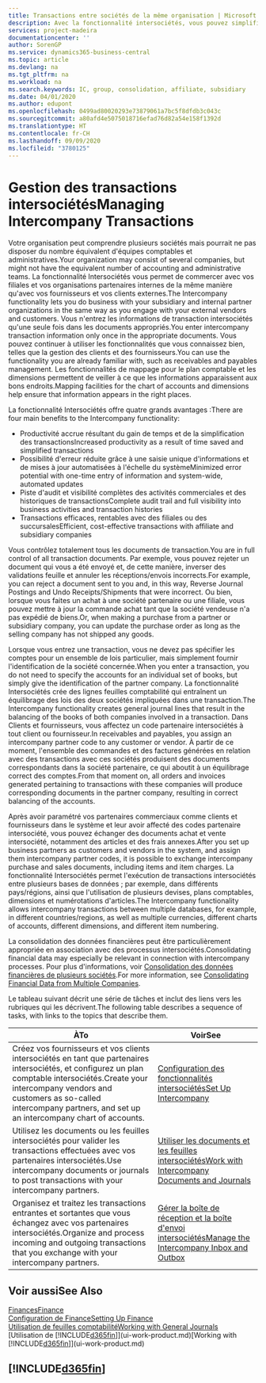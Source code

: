 ```yaml
---
title: Transactions entre sociétés de la même organisation | Microsoft Docs
description: Avec la fonctionnalité intersociétés, vous pouvez simplifier les processus et les transactions entre sociétés appartenant à la même organisation.
services: project-madeira
documentationcenter: ''
author: SorenGP
ms.service: dynamics365-business-central
ms.topic: article
ms.devlang: na
ms.tgt_pltfrm: na
ms.workload: na
ms.search.keywords: IC, group, consolidation, affiliate, subsidiary
ms.date: 04/01/2020
ms.author: edupont
ms.openlocfilehash: 0499ad80020293e73879061a7bc5f8dfdb3c043c
ms.sourcegitcommit: a80afd4e5075018716efad76d82a54e158f1392d
ms.translationtype: HT
ms.contentlocale: fr-CH
ms.lasthandoff: 09/09/2020
ms.locfileid: "3780125"
---
```

# <a name="managing-intercompany-transactions"></a><span data-ttu-id="d342f-103">Gestion des transactions intersociétés</span><span class="sxs-lookup"><span data-stu-id="d342f-103">Managing Intercompany Transactions</span></span>
<span data-ttu-id="d342f-104">Votre organisation peut comprendre plusieurs sociétés mais pourrait ne pas disposer du nombre équivalent d'équipes comptables et administratives.</span><span class="sxs-lookup"><span data-stu-id="d342f-104">Your organization may consist of several companies, but might not have the equivalent number of accounting and administrative teams.</span></span> <span data-ttu-id="d342f-105">La fonctionnalité Intersociétés vous permet de commercer avec vos filiales et vos organisations partenaires internes de la même manière qu'avec vos fournisseurs et vos clients externes.</span><span class="sxs-lookup"><span data-stu-id="d342f-105">The Intercompany functionality lets you do business with your subsidiary and internal partner organizations in the same way as you engage with your external vendors and customers.</span></span> <span data-ttu-id="d342f-106">Vous n'entrez les informations de transaction intersociétés qu'une seule fois dans les documents appropriés.</span><span class="sxs-lookup"><span data-stu-id="d342f-106">You enter intercompany transaction information only once in the appropriate documents.</span></span> <span data-ttu-id="d342f-107">Vous pouvez continuer à utiliser les fonctionnalités que vous connaissez bien, telles que la gestion des clients et des fournisseurs.</span><span class="sxs-lookup"><span data-stu-id="d342f-107">You can use the functionality you are already familiar with, such as receivables and payables management.</span></span> <span data-ttu-id="d342f-108">Les fonctionnalités de mappage pour le plan comptable et les dimensions permettent de veiller à ce que les informations apparaissent aux bons endroits.</span><span class="sxs-lookup"><span data-stu-id="d342f-108">Mapping facilities for the chart of accounts and dimensions help ensure that information appears in the right places.</span></span>  

<span data-ttu-id="d342f-109">La fonctionnalité Intersociétés offre quatre grands avantages :</span><span class="sxs-lookup"><span data-stu-id="d342f-109">There are four main benefits to the Intercompany functionality:</span></span>  

- <span data-ttu-id="d342f-110">Productivité accrue résultant du gain de temps et de la simplification des transactions</span><span class="sxs-lookup"><span data-stu-id="d342f-110">Increased productivity as a result of time saved and simplified transactions</span></span>  
- <span data-ttu-id="d342f-111">Possibilité d'erreur réduite grâce à une saisie unique d'informations et de mises à jour automatisées à l'échelle du système</span><span class="sxs-lookup"><span data-stu-id="d342f-111">Minimized error potential with one-time entry of information and system-wide, automated updates</span></span>  
- <span data-ttu-id="d342f-112">Piste d'audit et visibilité complètes des activités commerciales et des historiques de transactions</span><span class="sxs-lookup"><span data-stu-id="d342f-112">Complete audit trail and full visibility into business activities and transaction histories</span></span>  
- <span data-ttu-id="d342f-113">Transactions efficaces, rentables avec des filiales ou des succursales</span><span class="sxs-lookup"><span data-stu-id="d342f-113">Efficient, cost-effective transactions with affiliate and subsidiary companies</span></span>  

<span data-ttu-id="d342f-114">Vous contrôlez totalement tous les documents de transaction.</span><span class="sxs-lookup"><span data-stu-id="d342f-114">You are in full control of all transaction documents.</span></span> <span data-ttu-id="d342f-115">Par exemple, vous pouvez rejeter un document qui vous a été envoyé et, de cette manière, inverser des validations feuille et annuler les réceptions/envois incorrects.</span><span class="sxs-lookup"><span data-stu-id="d342f-115">For example, you can reject a document sent to you and, in this way, Reverse Journal Postings and Undo Receipts/Shipments that were incorrect.</span></span> <span data-ttu-id="d342f-116">Ou bien, lorsque vous faites un achat à une société partenaire ou une filiale, vous pouvez mettre à jour la commande achat tant que la société vendeuse n'a pas expédié de biens.</span><span class="sxs-lookup"><span data-stu-id="d342f-116">Or, when making a purchase from a partner or subsidiary company, you can update the purchase order as long as the selling company has not shipped any goods.</span></span>  

<span data-ttu-id="d342f-117">Lorsque vous entrez une transaction, vous ne devez pas spécifier les comptes pour un ensemble de lois particulier, mais simplement fournir l'identification de la société concernée.</span><span class="sxs-lookup"><span data-stu-id="d342f-117">When you enter a transaction, you do not need to specify the accounts for an individual set of books, but simply give the identification of the partner company.</span></span> <span data-ttu-id="d342f-118">La fonctionnalité Intersociétés crée des lignes feuilles comptabilité qui entraînent un équilibrage des lois des deux sociétés impliquées dans une transaction.</span><span class="sxs-lookup"><span data-stu-id="d342f-118">The Intercompany functionality creates general journal lines that result in the balancing of the books of both companies involved in a transaction.</span></span> <span data-ttu-id="d342f-119">Dans Clients et fournisseurs, vous affectez un code partenaire intersociétés à tout client ou fournisseur.</span><span class="sxs-lookup"><span data-stu-id="d342f-119">In receivables and payables, you assign an intercompany partner code to any customer or vendor.</span></span> <span data-ttu-id="d342f-120">À partir de ce moment, l'ensemble des commandes et des factures générées en relation avec des transactions avec ces sociétés produisent des documents correspondants dans la société partenaire, ce qui aboutit à un équilibrage correct des comptes.</span><span class="sxs-lookup"><span data-stu-id="d342f-120">From that moment on, all orders and invoices generated pertaining to transactions with these companies will produce corresponding documents in the partner company, resulting in correct balancing of the accounts.</span></span>  

 <span data-ttu-id="d342f-121">Après avoir paramétré vos partenaires commerciaux comme clients et fournisseurs dans le système et leur avoir affecté des codes partenaire intersociété, vous pouvez échanger des documents achat et vente intersociété, notamment des articles et des frais annexes.</span><span class="sxs-lookup"><span data-stu-id="d342f-121">After you set up business partners as customers and vendors in the system, and assign them intercompany partner codes, it is possible to exchange intercompany purchase and sales documents, including items and item charges.</span></span> <span data-ttu-id="d342f-122">La fonctionnalité Intersociétés permet l'exécution de transactions intersociétés entre plusieurs bases de données ; par exemple, dans différents pays/régions, ainsi que l'utilisation de plusieurs devises, plans comptables, dimensions et numérotations d'articles.</span><span class="sxs-lookup"><span data-stu-id="d342f-122">The Intercompany functionality allows intercompany transactions between multiple databases, for example, in different countries/regions, as well as multiple currencies, different charts of accounts, different dimensions, and different item numbering.</span></span>  

<span data-ttu-id="d342f-123">La consolidation des données financières peut être particulièrement appropriée en association avec des processus intersociétés.</span><span class="sxs-lookup"><span data-stu-id="d342f-123">Consolidating financial data may especially be relevant in connection with intercompany processes.</span></span> <span data-ttu-id="d342f-124">Pour plus d'informations, voir [Consolidation des données financières de plusieurs sociétés](finance-consolidated-company-reporting.md).</span><span class="sxs-lookup"><span data-stu-id="d342f-124">For more information, see [Consolidating Financial Data from Multiple Companies](finance-consolidated-company-reporting.md).</span></span>

<span data-ttu-id="d342f-125">Le tableau suivant décrit une série de tâches et inclut des liens vers les rubriques qui les décrivent.</span><span class="sxs-lookup"><span data-stu-id="d342f-125">The following table describes a sequence of tasks, with links to the topics that describe them.</span></span>

 |<span data-ttu-id="d342f-126">À</span><span class="sxs-lookup"><span data-stu-id="d342f-126">To</span></span> |<span data-ttu-id="d342f-127">Voir</span><span class="sxs-lookup"><span data-stu-id="d342f-127">See</span></span>|
 |---|---|
 |<span data-ttu-id="d342f-128">Créez vos fournisseurs et vos clients intersociétés en tant que partenaires intersociétés, et configurez un plan comptable intersociétés.</span><span class="sxs-lookup"><span data-stu-id="d342f-128">Create your intercompany vendors and customers as so-called intercompany partners, and set up an intercompany chart of accounts.</span></span>|[<span data-ttu-id="d342f-129">Configuration des fonctionnalités intersociétés</span><span class="sxs-lookup"><span data-stu-id="d342f-129">Set Up Intercompany</span></span>](intercompany-how-setup.md)|
 |<span data-ttu-id="d342f-130">Utilisez les documents ou les feuilles intersociétés pour valider les transactions effectuées avec vos partenaires intersociétés.</span><span class="sxs-lookup"><span data-stu-id="d342f-130">Use intercompany documents or journals to post transactions with your intercompany partners.</span></span>|[<span data-ttu-id="d342f-131">Utiliser les documents et les feuilles intersociétés</span><span class="sxs-lookup"><span data-stu-id="d342f-131">Work with Intercompany Documents and Journals</span></span>](intercompany-how-work-documents-journals.md)|
 |<span data-ttu-id="d342f-132">Organisez et traitez les transactions entrantes et sortantes que vous échangez avec vos partenaires intersociétés.</span><span class="sxs-lookup"><span data-stu-id="d342f-132">Organize and process incoming and outgoing transactions that you exchange with your intercompany partners.</span></span>|[<span data-ttu-id="d342f-133">Gérer la boîte de réception et la boîte d'envoi intersociétés</span><span class="sxs-lookup"><span data-stu-id="d342f-133">Manage the Intercompany Inbox and Outbox</span></span>](intercompany-how-manage-intercompany-inbox.md)|

## <a name="see-also"></a><span data-ttu-id="d342f-134">Voir aussi</span><span class="sxs-lookup"><span data-stu-id="d342f-134">See Also</span></span>
[<span data-ttu-id="d342f-135">Finances</span><span class="sxs-lookup"><span data-stu-id="d342f-135">Finance</span></span>](finance.md)  
[<span data-ttu-id="d342f-136">Configuration de Finance</span><span class="sxs-lookup"><span data-stu-id="d342f-136">Setting Up Finance</span></span>](finance-setup-finance.md)  
[<span data-ttu-id="d342f-137">Utilisation de feuilles comptabilité</span><span class="sxs-lookup"><span data-stu-id="d342f-137">Working with General Journals</span></span>](ui-work-general-journals.md)  
<span data-ttu-id="d342f-138">[Utilisation de [!INCLUDE[d365fin](includes/d365fin_md.md)]](ui-work-product.md)</span><span class="sxs-lookup"><span data-stu-id="d342f-138">[Working with [!INCLUDE[d365fin](includes/d365fin_md.md)]](ui-work-product.md)</span></span>

## [!INCLUDE[d365fin](includes/free_trial_md.md)]  
